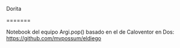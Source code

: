 Dorita

=======

Notebook del equipo Argi.pop() basado en el de Caloventor en Dos: https://github.com/mvpossum/eldiego
